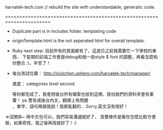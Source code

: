 
harvatek-tech.com // rebuild the site with understandable, generatic code.

======================================================================

- Duplicate part is in includes folder. templating code
- originTemplate.html is the not seperated html for overall template.

- Ruby next step:
  目前所有的頁面都有了，這週日之前我需要忙一下學校的東西，
  下星期的前端工作會是debug和做一些style $ font 的調整，再看怎麼和你整合 :)，辛苦了！

- 後台測試位置：
  http://nickchen.uphero.com/harvatek-tech/manager/
  
  進度：
  categories level second
  
  等你都完成了，我會把後台所有檔案也放到這裡，我怕我們的資料夾會有重覆！
  ps.警告或後台內文，翻譯上有問題  
  ，單字、語句再跟我說！我都亂翻的...
  Sorry,英文沒有很好！

=>沒關係~ 用中文也可以，我們容易溝通就好了，
  首要條件是看你怎麼比較方便做，如果奇怪，我之後再改就好了！:)